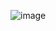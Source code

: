 ![image](https://github.com/Ritikaambekar/todo-list/assets/73689163/56b02fe8-9bc5-4999-bda9-bba13f4bdb6d)
